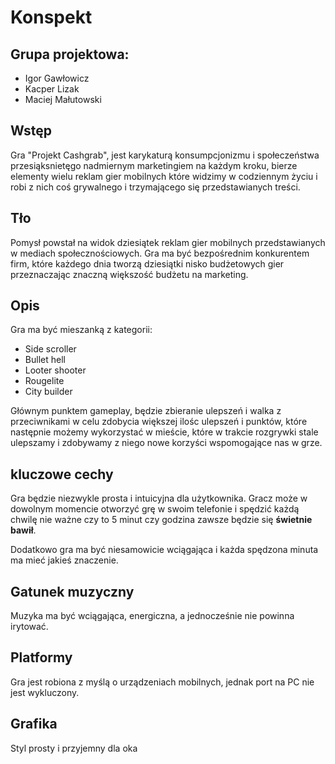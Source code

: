 # Konspekt

## Grupa projektowa:

- Igor Gawłowicz
- Kacper Lizak
- Maciej Małutowski

## Wstęp

Gra "Projekt Cashgrab", jest karykaturą konsumpcjonizmu i społeczeństwa przesiąksnietęgo nadmiernym marketingiem na każdym kroku, bierze elementy wielu reklam gier mobilnych które widzimy w codziennym życiu i robi z nich coś grywalnego i trzymającego się przedstawianych treści.

## Tło

Pomysł powstał na widok dziesiątek reklam gier mobilnych przedstawianych w mediach społecznościowych. Gra ma być bezpośrednim konkurentem firm, które każdego dnia tworzą dziesiątki nisko budżetowych gier przeznaczając znaczną większość budżetu na marketing.

## Opis

Gra ma być mieszanką z kategorii:

- Side scroller
- Bullet hell
- Looter shooter
- Rougelite
- City builder

Głównym punktem gameplay, będzie zbieranie ulepszeń i walka z przeciwnikami w celu zdobycia większej ilośc ulepszeń i punktów, które następnie możemy wykorzystać w mieście, które w trakcie rozgrywki stale ulepszamy i zdobywamy z niego nowe korzyści wspomogające nas w grze.

## kluczowe cechy

Gra będzie niezwykle prosta i intuicyjna dla użytkownika. Gracz może w dowolnym momencie otworzyć grę w swoim telefonie i spędzić każdą chwilę nie ważne czy to 5 minut czy godzina zawsze będzie się **świetnie bawił**.

Dodatkowo gra ma być niesamowicie wciągająca i każda spędzona minuta ma mieć jakieś znaczenie.

## Gatunek muzyczny

Muzyka ma być wciągająca, energiczna, a jednocześnie nie powinna irytować.

## Platformy

Gra jest robiona z myślą o urządzeniach mobilnych, jednak port na PC nie jest wykluczony.

## Grafika

Styl prosty i przyjemny dla oka


